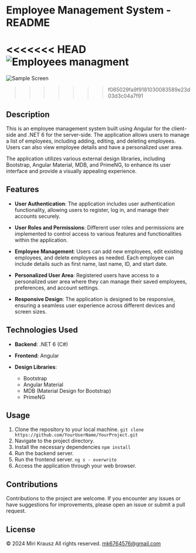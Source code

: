 # Employee Management System - README

<<<<<<< HEAD
![Employees managment](../תרגיל%20פרקטיקום/employee_client/src/assets/images/screenshot.png)
=======
![Sample Screen](../../employees-project/employee_client/src/assets/images/screenshot.png)
>>>>>>> f085029fa9f9181030083589e23d03d3c04a7f91

## Description

This is an employee management system built using Angular for the client-side and .NET 6 for the server-side. The application allows users to manage a list of employees, including adding, editing, and deleting employees. Users can also view employee details and have a personalized user area.

The application utilizes various external design libraries, including Bootstrap, Angular Material, MDB, and PrimeNG, to enhance its user interface and provide a visually appealing experience.

## Features

- **User Authentication**: The application includes user authentication functionality, allowing users to register, log in, and manage their accounts securely.
  
- **User Roles and Permissions**: Different user roles and permissions are implemented to control access to various features and functionalities within the application.

- **Employee Management**: Users can add new employees, edit existing employees, and delete employees as needed. Each employee can include details such as first name, last name, ID, and start date.

- **Personalized User Area**: Registered users have access to a personalized user area where they can manage their saved employees, preferences, and account settings.

- **Responsive Design**: The application is designed to be responsive, ensuring a seamless user experience across different devices and screen sizes.

## Technologies Used

- **Backend**: .NET 6 (C#)
  
- **Frontend**: Angular
  
- **Design Libraries**:
  - Bootstrap
  - Angular Material
  - MDB (Material Design for Bootstrap)
  - PrimeNG

## Usage

1. Clone the repository to your local machine.
```git clone https://github.com/YourUserName/YourProject.git```
2. Navigate to the project directory.
3. Install the necessary dependencies
```npm install```
4. Run the backend server.
5. Run the frontend server.
```ng s - overwrite```     
6. Access the application through your web browser.

## Contributions

Contributions to the project are welcome. If you encounter any issues or have suggestions for improvements, please open an issue or submit a pull request.

## License
© 2024 Miri Krausz All rights reserved. mk6764576@gmail.com
